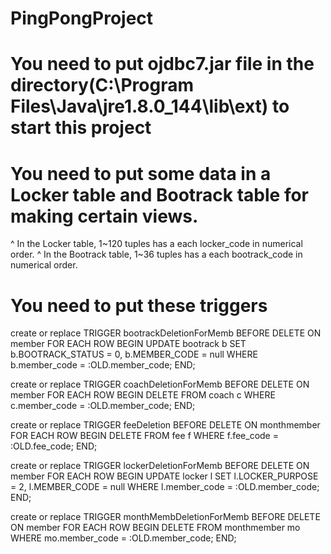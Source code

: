# PingPongProject

# You need to put ojdbc7.jar file in the directory(C:\Program Files\Java\jre1.8.0_144\lib\ext) to start this project

# You need to put some data in a Locker table and Bootrack table for making certain views.
^ In the Locker table, 1~120 tuples has a each locker_code in numerical order.
^ In the Bootrack table, 1~36 tuples has a each bootrack_code in numerical order.


# You need to put these triggers

create or replace TRIGGER bootrackDeletionForMemb
BEFORE DELETE
ON member
FOR EACH ROW
BEGIN
    UPDATE bootrack b
    SET b.BOOTRACK_STATUS = 0, b.MEMBER_CODE = null
    WHERE b.member_code = :OLD.member_code;
END;


create or replace TRIGGER coachDeletionForMemb
BEFORE DELETE
ON member
FOR EACH ROW
BEGIN
    DELETE FROM coach c
    WHERE c.member_code = :OLD.member_code;
END;


create or replace TRIGGER feeDeletion
BEFORE DELETE
ON monthmember
FOR EACH ROW
BEGIN
    DELETE FROM fee f
    WHERE f.fee_code = :OLD.fee_code;
END;


create or replace TRIGGER lockerDeletionForMemb
BEFORE DELETE
ON member
FOR EACH ROW
BEGIN
    UPDATE locker l
    SET l.LOCKER_PURPOSE = 2, l.MEMBER_CODE = null
    WHERE l.member_code = :OLD.member_code;
END;


create or replace TRIGGER monthMembDeletionForMemb
BEFORE DELETE
ON member
FOR EACH ROW
BEGIN
    DELETE FROM monthmember mo
    WHERE mo.member_code = :OLD.member_code;
END;
